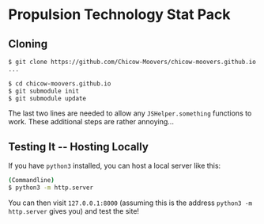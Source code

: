 
# Propulsion Technology Stat Pack

## Cloning

```bash
$ git clone https://github.com/Chicow-Moovers/chicow-moovers.github.io.git
...

$ cd chicow-moovers.github.io
$ git submodule init
$ git submodule update
```

The last two lines are needed to allow any `JSHelper.something` functions to work. These additional steps are rather annoying... 

## Testing It -- Hosting Locally

If you have `python3` installed, you can host a local server like this:
```bash
(Commandline)
$ python3 -m http.server
```

You can then visit `127.0.0.1:8000` (assuming this is the address `python3 -m http.server` gives you) and test the site!


